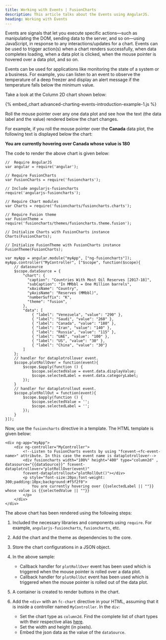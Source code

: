 ```yaml
---
title: Working with Events | FusionCharts
description: This article talks about the Events using AngularJS.
heading: Working with Events
---
```

Events are signals that let you execute specific actions—such as manipulating the DOM, sending data to the server, and so on—using JavaScript, in response to any interactions/updates for a chart. Events can be used to trigger action(s) when a chart renders successfully, when data completes loading, when a data plot is clicked, when the mouse pointer is hovered over a data plot, and so on.

Events can be used for applications like monitoring the state of a system or a business. For example, you can listen to an event to observe the temperature of a deep freezer and display an alert message if the temperature falls below the minimum value.

Take a look at the Column 2D chart shown below:

{% embed_chart advanced-charting-events-introduction-example-1.js %}

Roll the mouse pointer over any one data plot and see how the text (the data label and the value) rendered below the chart changes.

For example, if you roll the mouse pointer over the __Canada__ data plot, the following text is displayed below the chart:

**You are currently hovering over Canada whose value is 180**

The code to render the above chart is given below:

```
//  Require AngularJS 
var angular = require('angular');

// Require FusionCharts 
var FusionCharts = require('fusioncharts');

// Include angularjs-fusioncharts 
require('angularjs-fusioncharts');

// Require Chart modules 
var Charts = require('fusioncharts/fusioncharts.charts');

// Require Fusion theme
var FusionTheme = require('fusioncharts/themes/fusioncharts.theme.fusion');

// Initialize Charts with FusionCharts instance
Charts(FusionCharts);

// Initialize FusionTheme with FusionCharts instance
FusionTheme(FusionCharts);

var myApp = angular.module("myApp", ["ng-fusioncharts"]);
myApp.controller("MyController", ["$scope", function($scope){
    // datasource
    $scope.dataSource = {
        "chart": {
          "caption": "Countries With Most Oil Reserves [2017-18]",
          "subCaption": "In MMbbl = One Million barrels",
          "xAxisName": "Country",
          "yAxisName": "Reserves (MMbbl)",
          "numberSuffix": "K",
          "theme": "fusion",
        },
        "data": [
            { "label": "Venezuela", "value": "290" },
            { "label": "Saudi", "value": "260" },
            { "label": "Canada", "value": "180" },
            { "label": "Iran", "value": "140" },
            { "label": "Russia", "value": "115" },
            { "label": "UAE", "value": "100" },
            { "label": "US", "value": "30" },
            { "label": "China", "value": "30"}
        ]
    };
    // handler for dataplotrollover event.
    $scope.plotRollOver = function(event){
        $scope.$apply(function () {
            $scope.selectedValue = event.data.displayValue;
            $scope.selectedLabel = event.data.categoryLabel;
        });
    }
    // handler for dataplotrollout event.
    $scope.plotRollOut = function(event){
        $scope.$apply(function () {
            $scope.selectedValue = '';
            $scope.selectedLabel = '';
        });
    }
}]);
```

Now, use the `fusioncharts` directive in a template. The HTML template is given below:

```
<div ng-app="myApp">
    <div ng-controller="MyController">  
        <!--Listen to FusionCharts events by using "fcevent-<fc-event-name>" attribute. In this case the event name is dataplotrollover-->  
        <div fusioncharts width="100%" height="400" type="column2d" , datasource="{{dataSource}}" fcevent-dataplotrollover="plotRollOver(event)"
        fcevent-dataplotrollout="plotRollOut()"></div>
        <p style="font-size:20px;font-weight: 300;padding:10px;background:#f5f2f0">
            You are currently hovering over {{selectedLabel || ""}} whose value is {{selectedValue || ""}}
        </p>
    </div>
</div>
```

The above chart has been rendered using the following steps:

1. Included the necessary libraries and components using `require`. For example, `angularjs-fusioncharts`, `fusioncharts`, etc.

2. Add the chart and the theme as dependencies to the core.

3. Store the chart configurations in a JSON object.

4. In the above sample:
    * Callback handler for `plotRollOver` event has been used which is triggered when the mouse pointer is rolled over a data plot.
    * Callback handler for `plotRollOut` event has been used which is triggered when the mouse pointer is rolled out of the data plot.

5. A container is created to render buttons in the chart.

6. Add the `<div>` with an `fc-chart` directive in your HTML, assuming that it is inside a controller named `MyController`. In the `div`:
    * Set the chart type as `column2d`. Find the complete list of chart types with their respective alias [here](https://www.fusioncharts.com/dev/chart-guide/list-of-charts).
    * Set the width and height (in pixels).
    * Embed the json data as the value of the `dataSource`.